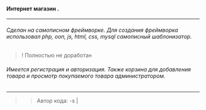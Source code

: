 #### Интернет магазин .

____

###### Сделан на самописном фреймворке. Для создания фреймворка использовал php, ооп, js, html, css, mysql самописный шаблонизатор.

> ! Полностью не доработан  

###### Имеется регистрация и авторизация. Также корзина для добавления товара и просмотр покупаемого товара администратором.

____

>> Автор кода: -s |
